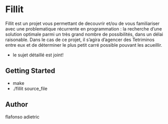 # Fillit

Fillit est un projet vous permettant de decouvrir et/ou de vous familiariser avec une problematique récurrente en programmation : la recherche d’une solution optimale parmi un très grand nombre de possibilités, dans un délai raisonable. Dans le cas de ce projet, il s’agira d’agencer des Tetriminos entre eux et de déterminer le plus petit carré possible pouvant les acueillir.

* le sujet détaillé est joint!

## Getting Started

* make
* ./fillit source_file

## Author

flafonso
adietric

